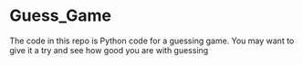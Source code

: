 # Guess_Game

The code in this repo is Python code for a guessing game. You may want to give it a try and see how good you are with guessing 
